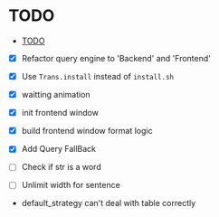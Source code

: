 # TODO

<!--toc:start-->

-   [TODO](#todo)
<!--toc:end-->

-   [x] Refactor query engine to 'Backend' and 'Frontend'
-   [x] Use `Trans.install` instead of `install.sh`
-   [x] waitting animation
-   [x] init frontend window
-   [x] build frontend window format logic
-   [x] Add Query FallBack
-   [ ] Check if str is a word
-   [ ] Unlimit width for sentence


- default_strategy can't deal with table correctly
